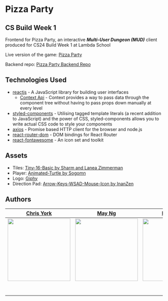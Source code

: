 # Pizza Party

## CS Build Week 1

Frontend for Pizza Party, an interactive **_Multi-User Dungeon (MUD)_** client produced for CS24 Build Week 1 at Lambda School

Live version of the game: [Pizza Party](https://pizzaparty.netlify.com/)

Backend repo: [Pizza Party Backend Repo](https://github.com/Pizza-Party-BW/Backend)

## Technologies Used

- [reactjs](https://reactjs.org/) - A JavaScript library for building user interfaces
  - [Context Api](https://reactjs.org/docs/context.html) - Context provides a way to pass data through the component tree without having to pass props down manually at every level
- [styled-components](https://www.styled-components.com/) - Utilising tagged template literals (a recent addition to JavaScript) and the power of CSS, styled-components allows you to write actual CSS code to style your components
- [axios](https://www.npmjs.com/package/axios) - Promise based HTTP client for the browser and node.js
- [react-router-dom](https://www.npmjs.com/package/react-router-dom) - DOM bindings for React Router
- [react-fontawesome](https://www.npmjs.com/package/react-fontawesome) - An icon set and toolkit

## Assets

- Tiles: [Tiny-16-Basic by Sharm and Lanea Zimmerman](https://opengameart.org/content/tiny-16-basic)
- Player: [Animated-Turtle by Sogomn](https://opengameart.org/content/animated-turtle)
- Logo: [Giphy](https://giphy.com/explore/transparent-pixel-art)
- Direction Pad: [Arrow-Keys-WSAD-Mouse-Icon by InanZen](https://opengameart.org/content/arrow-keys-wsad-mouse-icon)

## Authors

|                                          [Chris York](https://github.com/christopherayork)                                          |                                          [May Ng](https://github.com/mngmay)                                           |                                          [Kevin Tou](https://github.com/KevinTou)                                          |                                              [Justine Lai](https://github.com/justinelai)                                              |
| :---------------------------------------------------------------------------------------------------------------------------------: | :--------------------------------------------------------------------------------------------------------------------: | :------------------------------------------------------------------------------------------------------------------------: | :------------------------------------------------------------------------------------------------------------------------------------: |
|   [<img src="https://avatars1.githubusercontent.com/u/51201854?s=460&v=4" width = "200" />](https://github.com/christopherayork)    |  [<img src="https://avatars2.githubusercontent.com/u/49328148?s=460&v=4" width = "200" />](https://github.com/mngmay)  | [<img src="https://ca.slack-edge.com/T4JUEB3ME-UHZ9ZDT9T-3fadf119a7f7-512" width = "200" />](https://github.com/KevinTou)  |      [<img src="https://ca.slack-edge.com/T4JUEB3ME-UJ6GS3RGQ-346ad610f3b0-512" width = "200" />](https://github.com/justinelai)       |
|                    [<img src="https://github.com/favicon.ico" width="15"> ](https://github.com/christopherayork)                    |                  [<img src="https://github.com/favicon.ico" width="15"> ](https://github.com/mngmay)                   |                   [<img src="https://github.com/favicon.ico" width="15"> ](https://github.com/KevinTou)                    |                        [<img src="https://github.com/favicon.ico" width="15"> ](https://github.com/justinelai)                         |
| [ <img src="https://static.licdn.com/sc/h/al2o9zrvru7aqj8e1x2rzsrca" width="15"> ](https://www.linkedin.com/in/christopher-a-york/) | [ <img src="https://static.licdn.com/sc/h/al2o9zrvru7aqj8e1x2rzsrca" width="15"> ](https://www.linkedin.com/in/mngmay) | [ <img src="https://static.licdn.com/sc/h/al2o9zrvru7aqj8e1x2rzsrca" width="15"> ](https://www.linkedin.com/in/kevin-tou/) | [ <img src="https://static.licdn.com/sc/h/al2o9zrvru7aqj8e1x2rzsrca" width="15"> ](https://www.linkedin.com/in/justine-lai-943b02195/) |
